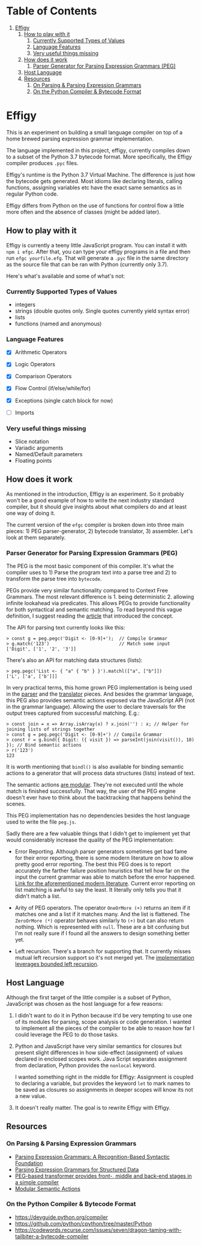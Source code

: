 
# Table of Contents

1.  [Effigy](#org298377f)
    1.  [How to play with it](#org961e90d)
        1.  [Currently Supported Types of Values](#org8daedde)
        2.  [Language Features](#org9d8f1ee)
        3.  [Very useful things missing](#org1f0a087)
    2.  [How does it work](#org7809076)
        1.  [Parser Generator for Parsing Expression Grammars (PEG)](#orgdf15c10)
    3.  [Host Language](#orgfa2955a)
    4.  [Resources](#org8a9d27f)
        1.  [On Parsing & Parsing Expression Grammars](#org1a05dfe)
        2.  [On the Python Compiler & Bytecode Format](#org7331218)


<a id="org298377f"></a>

# Effigy

This is an experiment on building a small language compiler on top
of a home brewed parsing expression grammar implementation.

The language implemented in this project, effigy, currently compiles
down to a subset of the Python 3.7 bytecode format. More
specifically, the Effigy compiler produces `.pyc` files.

Effigy's runtime is the Python 3.7 Virtual Machine. The difference
is just how the bytecode gets generated. Most idioms like declaring
literals, calling functions, assigning variables etc have the exact
same semantics as in regular Python code.

Effigy differs from Python on the use of functions for control flow
a little more often and the absence of classes (might be added
later).


<a id="org961e90d"></a>

## How to play with it

Effigy is currently a teeny little JavaScript program. You can
install it with `npm i efgc`. After that, you can type your effigy
programs in a file and then run `efgc yourfile.efg`. That will
generate a `.pyc` file in the same directory as the source file
that can be ran with Python (currently only 3.7).

Here's what's available and some of what's not:


<a id="org8daedde"></a>

### Currently Supported Types of Values

-   integers
-   strings (double quotes only. Single quotes currently yield
    syntax error)
-   lists
-   functions (named and anonymous)


<a id="org9d8f1ee"></a>

### Language Features

-   [X] Arithmetic Operators
-   [X] Logic Operators
-   [X] Comparison Operators
-   [X] Flow Control (if/else/while/for)
-   [X] Exceptions (single catch block for now)
-   [ ] Imports


<a id="org1f0a087"></a>

### Very useful things missing

-   Slice notation
-   Variadic arguments
-   Named/Default parameters
-   Floating points


<a id="org7809076"></a>

## How does it work

As mentioned in the introduction, Effigy is an experiment. So it
probably won't be a good example of how to write the next industry
standard compiler, but it should give insights about what compilers
do and at least one way of doing it.

The current version of the `efgc` compiler is broken down into
three main pieces: 1) PEG parser-generator, 2) bytecode
translator, 3) assembler. Let's look at them separately.


<a id="orgdf15c10"></a>

### Parser Generator for Parsing Expression Grammars (PEG)

The PEG is the most basic component of this compiler. It's what
the compiler uses to 1) Parse the program text into a parse tree
and 2) to transform the parse tree into `bytecode`.

PEGs provide very similar functionality compared to Context Free
Grammars. The most relevant difference is 1. being
deterministic 2. allowing infinite lookahead via predicates. This
allows PEGs to provide functionality for both syntactical and
semantic matching. To read beyond this vague definition, I suggest
reading the [article](https://bford.info/pub/lang/peg.pdf) that introduced the concept.

The API for parsing text currently looks like this:

    > const g = peg.pegc('Digit <- [0-9]+');  // Compile Grammar
    > g.match('123')                          // Match some input
    ['Digit', ['1', '2', '3']]

There's also an API for matching data structures (lists):

    > peg.pegc('List <- { "a" { "b" } }').matchl(["a", ["b"]])
    ['L', ['a', ['b']]]

In very practical terms, this home grown PEG implementation is
being used in the [parser](./lang.peg) and the [translator](./lang.tr) pieces. And besides
the grammar language, this PEG also provides semantic actions
exposed via the JavaScript API (not in the grammar
language). Allowing the user to declare traversals for the output
trees captured from successful matching. E.g.:

    > const join = x => Array.isArray(x) ? x.join('') : x; // Helper for joining lists of strings together
    > const g = peg.pegc('Digit <- [0-9]+') // Compile Grammar
    > const r = g.bind({ Digit: ({ visit }) => parseInt(join(visit()), 10) }); // Bind semantic actions
    > r('123')
    123

It is worth mentioning that `bindl()` is also available for
binding semantic actions to a generator that will process data
structures (lists) instead of text.

The semantic actions [are modular](https://ohmlang.github.io/pubs/dls2016/modular-semantic-actions.pdf). They're not executed until the
whole match is finished successfully. That way, the user of the
PEG engine doesn't ever have to think about the backtracking that
happens behind the scenes.

This PEG implementation has no dependencies besides the host
language used to write the file `peg.js`.

Sadly there are a few valuable things that I didn't get to
implement yet that would considerably increase the quality of the
PEG implementation:

-   Error Reporting. Although parser generators sometimes get bad
    fame for their error reporting, there is some modern literature
    on how to allow pretty good error reporting. The best this PEG
    does is to report accurately the farther failure position
    heuristics that tell how far on the input the current grammar
    was able to match before the error happened. [Link for the
    aforementioned modern literature](https://arxiv.org/pdf/1405.6646.pdf). Current error reporting on
    list matching is awful to say the least. It literally only tells
    you that it didn't match a list.

-   Arity of PEG operators. The operator `OneOrMore (+)` returns an
    item if it matches one and a list if it matches many. And the
    list is flattened. The `ZeroOrMore (*)` operator behaves
    similarly to `(+)` but can also return nothing. Which is
    represented with `null`. These are a bit confusing but I'm not
    really sure if I found all the answers to design something
    better yet.

-   Left recursion. There's a branch for supporting that. It
    currently misses mutual left recursion support so it's not
    merged yet. The [implementation leverages bounded left recursion](https://arxiv.org/pdf/1207.0443).


<a id="orgfa2955a"></a>

## Host Language

Although the first target of the little compiler is a subset of
Python, JavaScript was chosen as the host language for a few
reasons:

1.  I didn't want to do it in Python because it'd be very tempting
    to use one of its modules for parsing, scope analysis or code
    generation. I wanted to implement all the pieces of the compiler
    to be able to reason how far I could leverage the PEG to do
    those tasks.

2.  Python and JavaScript have very similar semantics for closures
    but present slight differences in how side-effect (assignment)
    of values declared in enclosed scopes work. Java Script
    separates assignment from declaration, Python provides the
    `nonlocal` keyword.
    
    I wanted something right in the middle for Effigy: Assignment is
    coupled to declaring a variable, but provides the keyword `let`
    to mark names to be saved as closures so assignments in deeper
    scopes will know its not a new value.

3.  It doesn't really matter. The goal is to rewrite Effigy with
    Effigy.


<a id="org8a9d27f"></a>

## Resources


<a id="org1a05dfe"></a>

### On Parsing & Parsing Expression Grammars

-   [Parsing Expression Grammars: A Recognition-Based Syntactic Foundation](https://bford.info/pub/lang/peg.pdf)
-   [Parsing Expression Grammars for Structured Data](http://www.lua.inf.puc-rio.br/publications/mascarenhas11parsing.pdf)
-   [PEG-based transformer provides front-, middle and back-end stages in a simple compiler](http://www.vpri.org/pdf/tr2010003_PEG.pdf)
-   [Modular Semantic Actions](https://ohmlang.github.io/pubs/dls2016/modular-semantic-actions.pdf)


<a id="org7331218"></a>

### On the Python Compiler & Bytecode Format

-   <https://devguide.python.org/compiler>
-   <https://github.com/python/cpython/tree/master/Python>
-   <https://codewords.recurse.com/issues/seven/dragon-taming-with-tailbiter-a-bytecode-compiler>

